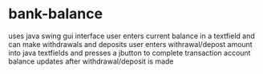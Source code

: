 # bank-balance
uses java swing gui interface
user enters current balance in a textfield and can make withdrawals and deposits
user enters withrawal/depost amount into java textfields and presses a jbutton to complete transaction
account balance updates after withdrawal/deposit is made

